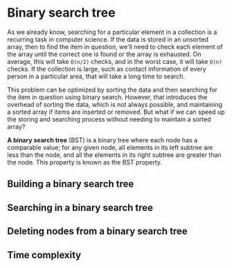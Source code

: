 # Binary search tree

As we already know, searching for a particular element in a collection is a recurring task in computer science. If the data is stored in an unsorted array, then to find the item in question, we'll need to check each element of the array until the correct one is found or the array is exhausted. On average, this will take `O(n/2)` checks, and in the worst case, it will take `O(n)` checks. If the collection is large, such as contact information of every person in a particular area, that will take a long time to search. 

This problem can be optimized by sorting the data and then searching for the item in question using binary search. However, that introduces the overhead of sorting the data, which is not always possible, and maintaining a sorted array if items are inserted or removed. But what if we can speed up the storing and searching process without needing to maintain a sorted array?

**A binary search tree** (BST) is a binary tree where each node has a comparable value; for any given node, all elements in its left subtree are less than the node, and all the elements in its right subtree are greater than the node. This property is known as the BST property.


## Building a binary search tree

## Searching in a binary search tree

## Deleting nodes from a binary search tree

## Time complexity